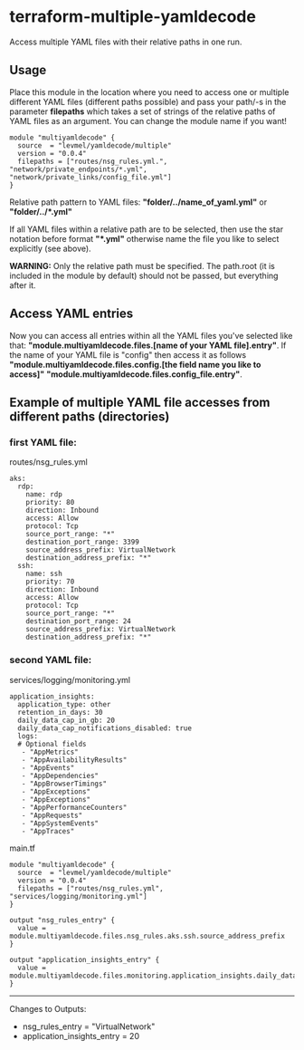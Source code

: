 # terraform-multiple-yamldecode
Access multiple YAML files with their relative paths in one run.

## Usage
Place this module in the location where you need to access one or multiple different YAML files (different paths possible) and pass
your path/-s in the parameter **filepaths** which takes a set of strings of the relative paths of YAML files as an argument. You can change the module name if you want!
```
module "multiyamldecode" {
  source  = "levmel/yamldecode/multiple"
  version = "0.0.4"
  filepaths = ["routes/nsg_rules.yml.", "network/private_endpoints/*.yml", "network/private_links/config_file.yml"]
}
```
Relative path pattern to YAML files:   **"folder/../name_of_yaml.yml"** or **"folder/../*.yml"**

If all YAML files within a relative path are to be selected, then use the star notation before format **"*.yml"** otherwise
name the file you like to select explicitly (see above).

**WARNING:** Only the relative path must be specified. The path.root (it is included in the module by default) should not be passed, but everything after it.

## Access YAML entries
Now you can access all entries within all the YAML files you've selected like that: **"module.multiyamldecode.files.[name of your YAML file].entry"**. If the name of your YAML file is "config" then access it as follows **"module.multiyamldecode.files.config.[the field name you like to access]"**
**"module.multiyamldecode.files.config_file.entry"**.


## Example of multiple YAML file accesses from different paths (directories)
### first YAML file:
routes/nsg_rules.yml
```
aks:
  rdp:
    name: rdp
    priority: 80
    direction: Inbound
    access: Allow
    protocol: Tcp
    source_port_range: "*"
    destination_port_range: 3399
    source_address_prefix: VirtualNetwork
    destination_address_prefix: "*"
  ssh:
    name: ssh
    priority: 70
    direction: Inbound
    access: Allow
    protocol: Tcp
    source_port_range: "*"
    destination_port_range: 24
    source_address_prefix: VirtualNetwork
    destination_address_prefix: "*"
```
### second YAML file:
services/logging/monitoring.yml
```
application_insights:
  application_type: other
  retention_in_days: 30
  daily_data_cap_in_gb: 20
  daily_data_cap_notifications_disabled: true
  logs:
  # Optional fields
   - "AppMetrics"
   - "AppAvailabilityResults"
   - "AppEvents"
   - "AppDependencies"
   - "AppBrowserTimings"
   - "AppExceptions"
   - "AppExceptions"
   - "AppPerformanceCounters"
   - "AppRequests"
   - "AppSystemEvents"
   - "AppTraces"
```

main.tf
```
module "multiyamldecode" {
  source  = "levmel/yamldecode/multiple"
  version = "0.0.4"
  filepaths = ["routes/nsg_rules.yml", "services/logging/monitoring.yml"]
}

output "nsg_rules_entry" {
  value = module.multiyamldecode.files.nsg_rules.aks.ssh.source_address_prefix
}

output "application_insights_entry" {
  value = module.multiyamldecode.files.monitoring.application_insights.daily_data_cap_in_gb
}
```

---
Changes to Outputs:
  + nsg_rules_entry = "VirtualNetwork"
  + application_insights_entry = 20
